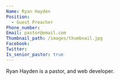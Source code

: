 ```yaml
---
Name: Ryan Hayden
Position:
  - Guest Preacher
Phone_number:
Email: pastor@email.com
Thumbnail_path: /images/thumbnail.jpg
Facebook:
Twitter:
Is_senior_pastor: true
---
```



Ryan Hayden is a pastor, and web developer.